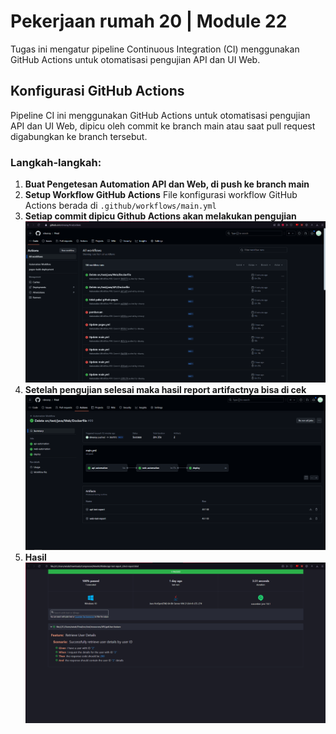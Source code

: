 # Pekerjaan rumah 20 | Module 22

Tugas ini mengatur pipeline Continuous Integration (CI) menggunakan GitHub Actions untuk otomatisasi pengujian API dan UI Web.

## Konfigurasi GitHub Actions

Pipeline CI ini menggunakan GitHub Actions untuk otomatisasi pengujian API dan UI Web, dipicu oleh commit ke branch main atau saat pull request digabungkan ke branch tersebut.

### Langkah-langkah:
1. **Buat Pengetesan Automation API dan Web, di push ke branch main**
2. **Setup Workflow GitHub Actions**
File konfigurasi workflow GitHub Actions berada di `.github/workflows/main.yml`
3. **Setiap commit dipicu Github Actions akan melakukan pengujian**
![Screenshot](https://github.com/rdwaray/Final/blob/main/Screenshoot/1.png)
4. **Setelah pengujian selesai maka hasil report artifactnya bisa di cek**
   ![Screenshot](https://github.com/rdwaray/Final/blob/main/Screenshoot/2.png)
5. **Hasil**
![Screenshot](https://github.com/rdwaray/Final/blob/main/Screenshoot/3.png)





